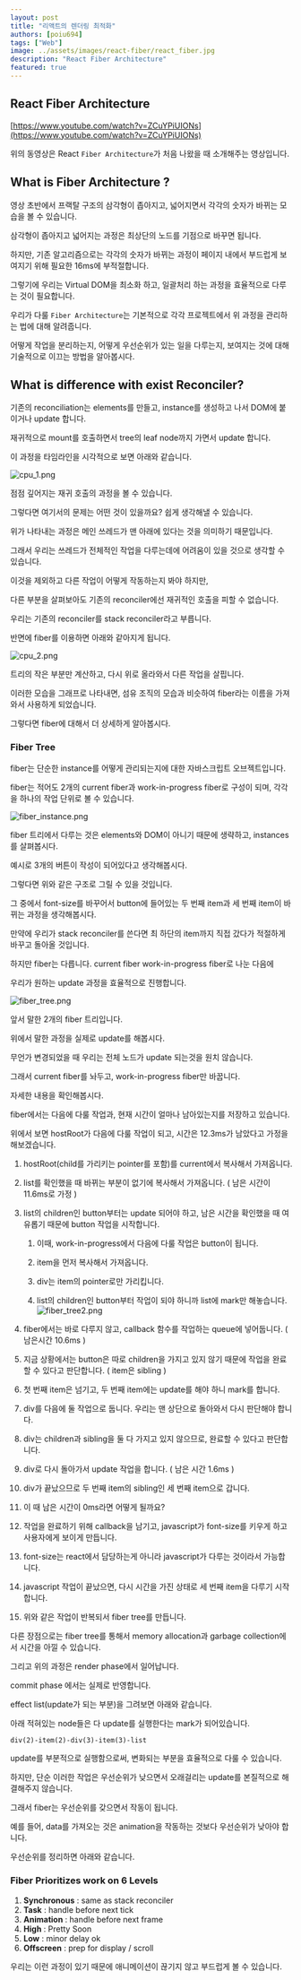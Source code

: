 ```yaml
---
layout: post
title: "리액트의 렌더링 최적화"
authors: [poiu694]
tags: ["Web"]
image: ../assets/images/react-fiber/react_fiber.jpg
description: "React Fiber Architecture"
featured: true
---
```


## React Fiber Architecture

[https://www.youtube.com/watch?v=ZCuYPiUIONs](https://www.youtube.com/watch?v=ZCuYPiUIONs)

위의 동영상은 React `Fiber Architecture`가 처음 나왔을 때 소개해주는 영상입니다.

## What is Fiber Architecture ?

영상 초반에서 프랙탈 구조의 삼각형이 좁아지고, 넓어지면서 각각의 숫자가 바뀌는 모습을 볼 수 있습니다.

삼각형이 좁아지고 넓어지는 과정은 최상단의 노드를 기점으로 바꾸면 됩니다.

하지만, 기존 알고리즘으로는 각각의 숫자가 바뀌는 과정이 페이지 내에서 부드럽게 보여지기 위해 필요한 16ms에 부적절합니다.

그렇기에 우리는 Virtual DOM을 최소화 하고, 일괄처리 하는 과정을 효율적으로 다루는 것이 필요합니다.

우리가 다룰 `Fiber Architecture`는 기본적으로 각각 프로젝트에서 위 과정을 관리하는 법에 대해 알려줍니다.

어떻게 작업을 분리하는지, 어떻게 우선순위가 있는 일을 다루는지, 보여지는 것에 대해 기술적으로 이끄는 방법을 알아봅시다.

## What is difference with exist Reconciler?

기존의 reconciliation는 elements를 만들고, instance를 생성하고 나서 DOM에 붙이거나 update 합니다.

재귀적으로 mount를 호출하면서 tree의 leaf node까지 가면서 update 합니다.

이 과정을 타임라인을 시각적으로 보면 아래와 같습니다.

![cpu_1.png](../assets/images/post-react-fiber/cpu_1.png)

점점 깊어지는 재귀 호출의 과정을 볼 수 있습니다.

그렇다면 여기서의 문제는 어떤 것이 있을까요? 쉽게 생각해낼 수 있습니다.

위가 나타내는 과정은 메인 쓰레드가 맨 아래에 있다는 것을 의미하기 때문입니다.

그래서 우리는 쓰레드가 전체적인 작업을 다루는데에 어려움이 있을 것으로 생각할 수 있습니다.

이것을 제외하고 다른 작업이 어떻게 작동하는지 봐야 하지만,

다른 부분을 살펴보아도 기존의 reconciler에선 재귀적인 호출을 피할 수 없습니다.

우리는 기존의 reconciler를 stack reconciler라고 부릅니다.

반면에 fiber를 이용하면 아래와 같아지게 됩니다.

![cpu_2.png](../assets/images/post-react-fiber/cpu_2.png)

트리의 작은 부분만 계산하고, 다시 위로 올라와서 다른 작업을 살핍니다.

이러한 모습을 그래프로 나타내면, 섬유 조직의 모습과 비슷하여 fiber라는 이름을 가져와서 사용하게 되었습니다.

그렇다면 fiber에 대해서 더 상세하게 알아봅시다.

### Fiber Tree

fiber는 단순한 instance를 어떻게 관리되는지에 대한 자바스크립트 오브젝트입니다.

fiber는 적어도 2개의 current fiber과 work-in-progress fiber로 구성이 되며, 각각을 하나의 작업 단위로 볼 수 있습니다.

![fiber_instance.png](../assets/images/post-react-fiber/fiber_instance.png)

fiber 트리에서 다루는 것은 elements와 DOM이 아니기 때문에 생략하고, instances를 살펴봅시다.

예시로 3개의 버튼이 작성이 되어있다고 생각해봅시다.

그렇다면 위와 같은 구조로 그릴 수 있을 것입니다.

그 중에서 font-size를 바꾸어서 button에 들어있는 두 번째 item과 세 번째 item이 바뀌는 과정을 생각해봅시다.

만약에 우리가 stack reconciler를 쓴다면 최 하단의 item까지 직접 갔다가 적절하게 바꾸고 돌아올 것입니다.

하지만 fiber는 다릅니다. current fiber work-in-progress fiber로 나눈 다음에

우리가 원하는 update 과정을 효율적으로 진행합니다.

![fiber_tree.png](../assets/images/post-react-fiber/fiber_tree.png)

앞서 말한 2개의 fiber 트리입니다.

위에서 말한 과정을 실제로 update를 해봅시다.

무언가 변경되었을 때 우리는 전체 노드가 update 되는것을 원치 않습니다.

그래서 current fiber를 놔두고, work-in-progress fiber만 바꿉니다.

자세한 내용을 확인해봅시다.

fiber에서는 다음에 다룰 작업과, 현재 시간이 얼마나 남아있는지를 저장하고 있습니다.

위에서 보면 hostRoot가 다음에 다룰 작업이 되고, 시간은 12.3ms가 남았다고 가정을 해보겠습니다.

1. hostRoot(child를 가리키는 pointer를 포함)를 current에서 복사해서 가져옵니다.
2. list를 확인했을 때 바뀌는 부분이 없기에 복사해서 가져옵니다. ( 남은 시간이 11.6ms로 가정 )
3. list의 children인 button부터는 update 되어야 하고, 남은 시간을 확인했을 때 여유롭기 때문에 button 작업을 시작합니다.

   1. 이때, work-in-progress에서 다음에 다룰 작업은 button이 됩니다.

   2. item을 먼저 복사해서 가져옵니다.

   3. div는 item의 pointer로만 가리킵니다.

   4. list의 children인 button부터 작업이 되야 하니까 list에 mark만 해놓습니다.
      ![fiber_tree2.png](../assets/images/post-react-fiber/fiber_tree2.png)
4. fiber에서는 바로 다루지 않고, callback 함수를 작업하는 queue에 넣어둡니다. ( 남은시간 10.6ms )
5. 지금 상황에서는 button은 따로 children을 가지고 있지 않기 때문에 작업을 완료할 수 있다고 판단합니다. ( item은 sibling )
6. 첫 번째 item은 넘기고, 두 번째 item에는 update를 해야 하니 mark를 합니다.
7. div를 다음에 둘 작업으로 둡니다. 우리는 맨 상단으로 돌아와서 다시 판단해야 합니다.
8. div는 children과 sibling을 둘 다 가지고 있지 않으므로, 완료할 수 있다고 판단합니다.
9. div로 다시 돌아가서 update 작업을 합니다. ( 남은 시간 1.6ms )
10. div가 끝났으므로 두 번째 item의 sibling인 세 번째 item으로 갑니다.
11. 이 때 남은 시간이 0ms라면 어떻게 될까요?
12. 작업을 완료하기 위해 callback을 남기고, javascript가 font-size를 키우게 하고 사용자에게 보이게 만듭니다.
13. font-size는 react에서 담당하는게 아니라 javascript가 다루는 것이라서 가능합니다.
14. javascript 작업이 끝났으면, 다시 시간을 가진 상태로 세 번째 item을 다루기 시작합니다.
15. 위와 같은 작업이 반복되서 fiber tree를 만듭니다.

다른 장점으로는 fiber tree를 통해서 memory allocation과 garbage collection에서 시간을 아낄 수 있습니다.

그리고 위의 과정은 render phase에서 일어납니다.

commit phase 에서는 실제로 반영합니다.

effect list(update가 되는 부분)을 그려보면 아래와 같습니다.

아래 적혀있는 node들은 다 update를 실행한다는 mark가 되어있습니다.

```html
div(2)-item(2)-div(3)-item(3)-list
```

update를 부분적으로 실행함으로써, 변화되는 부분을 효율적으로 다룰 수 있습니다.

하지만, 단순 이러한 작업은 우선순위가 낮으면서 오래걸리는 update를 본질적으로 해결해주지 않습니다.

그래서 fiber는 우선순위를 갖으면서 작동이 됩니다.

예를 들어, data를 가져오는 것은 animation을 작동하는 것보다 우선순위가 낮아야 합니다.

우선순위를 정리하면 아래와 같습니다.

### Fiber Prioritizes work on 6 Levels

1. **Synchronous** : same as stack reconciler
2. **Task** : handle before next tick
3. **Animation** : handle before next frame
4. **High** : Pretty Soon
5. **Low** : minor delay ok
6. **Offscreen** : prep for display / scroll

우리는 이런 과정이 있기 때문에 애니메이션이 끊기지 않고 부드럽게 볼 수 있습니다.
